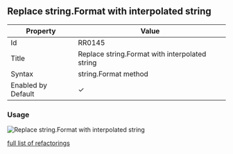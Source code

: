 ## Replace string\.Format with interpolated string

| Property | Value |
| -------- | ----- |
| Id | RR0145 |
| Title | Replace string\.Format with interpolated string |
| Syntax | string\.Format method |
| Enabled by Default | &#x2713; |

### Usage

![Replace string\.Format with interpolated string](../../images/refactorings/ReplaceStringFormatWithInterpolatedString.png)

[full list of refactorings](Refactorings.md)